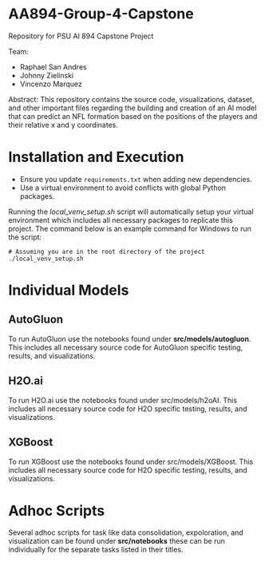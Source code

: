 # AA894-Group-4-Capstone
Repository for PSU AI 894 Capstone Project

Team:
- Raphael San Andres
- Johnny Zielinski
- Vincenzo Marquez

Abstract: This repository contains the source code, visualizations, dataset, and other important files regarding the building and creation of an AI model that can predict an NFL formation based on the positions of the players and their relative x and y coordinates.


# Installation and Execution

- Ensure you update `requirements.txt` when adding new dependencies.
- Use a virtual environment to avoid conflicts with global Python packages.

Running the *local_venv_setup.sh* script will automatically setup your virtual environment which includes all necessary packages to replicate this project. The command below is an example command for Windows to run the script:

```
# Assuming you are in the root directory of the project
./local_venv_setup.sh
```

# Individual Models
## AutoGluon
To run AutoGluon use the notebooks found under **src/models/autogluon**. This includes all necessary source code for AutoGluon specific testing, results, and visualizations.
## H2O.ai
To run H2O.ai use the notebooks found under src/models/h2oAI. This includes all necessary source code for H2O specific testing, results, and visualizations.
## XGBoost
To run XGBoost use the notebooks found under src/models/XGBoost. This includes all necessary source code for H2O specific testing, results, and visualizations.

# Adhoc Scripts
Several adhoc scripts for task like data consolidation, expoloration, and visualization can be found under **src/notebooks** these can be run individually for the separate tasks listed in their titles.